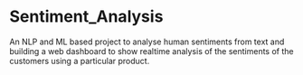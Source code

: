 # Sentiment_Analysis
An NLP and ML based project to analyse human sentiments from text and building a web dashboard to show realtime analysis of the sentiments of the customers using a particular product. 
 


